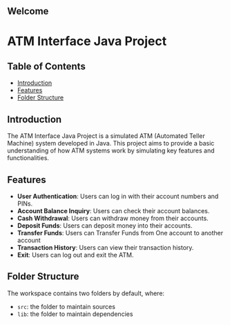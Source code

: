 ## Welcome 

# ATM Interface Java Project

## Table of Contents

- [Introduction](#introduction)
- [Features](#features)
- [Folder Structure](#folderstructure)

## Introduction

The ATM Interface Java Project is a simulated ATM (Automated Teller Machine) system developed in Java. This project aims to provide a basic understanding of how ATM systems work by simulating key features and functionalities.

## Features

- **User Authentication**: Users can log in with their account numbers and PINs.
- **Account Balance Inquiry**: Users can check their account balances.
- **Cash Withdrawal**: Users can withdraw money from their accounts.
- **Deposit Funds**: Users can deposit money into their accounts.
- **Transfer Funds**: Users can Transfer Funds from One account to another account
- **Transaction History**: Users can view their transaction history.
- **Exit**: Users can log out and exit the ATM.

## Folder Structure

The workspace contains two folders by default, where:

- `src`: the folder to maintain sources
- `lib`: the folder to maintain dependencies
